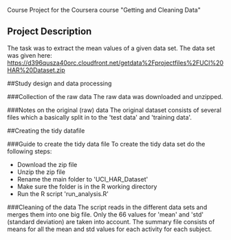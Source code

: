 Course Project for the Coursera course "Getting and Cleaning Data"

## Project Description
The task was to extract the mean values of a given data set.
The data set was given here:
https://d396qusza40orc.cloudfront.net/getdata%2Fprojectfiles%2FUCI%20HAR%20Dataset.zip

##Study design and data processing

###Collection of the raw data
The raw data was downloaded and unzipped.

###Notes on the original (raw) data
The original dataset consists of several files which a basically split in to the
'test data' and 'training data'.

##Creating the tidy datafile

###Guide to create the tidy data file
To create the tidy data set do the following steps:
 - Download the zip file
 - Unzip the zip file
 - Rename the main folder to 'UCI_HAR_Dataset'
 - Make sure the folder is in the R working directory
 - Run the R script 'run_analysis.R'

###Cleaning of the data
The script reads in the different data sets and merges them into one big file.
Only the 66 values for 'mean' and 'std' (standard deviation) are taken into account.
The summary file consists of means for all the mean and std values for each
activity for each subject.
